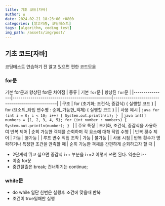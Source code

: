 ```yaml
---
title: 기초 코드[자바]
author: w
date: 2024-02-21 18:23:00 +0800
categories: [알고리즘, 코딩테스트]
tags: [algorithm, coding test]
img_path: /assets/img/post/
---
```


## 기초 코드[자바]
코딩테스트 연습하기 전 알고 있으면 편한 코드모음

### for문
기본 for문과 향상된 for문 차이점
| 종류             | 기본 `for`문                                        | 향상된 `for`문                                      |
|----------------|--------------------------------------------------|-------------------------------------------------|
| 구조             | for (초기화; 조건식; 증감식) { 실행할 코드 }           | for (요소의_타입 변수명 : 순회_가능한_객체) { 실행할 코드 } |
| 사용 예시         | ```java for (int i = 0; i < 10; i++) { System.out.println(i); } ``` | ```java int[] numbers = {1, 2, 3, 4, 5}; for (int number : numbers) { System.out.println(number); } ``` |
| 주요 특징         | 초기화, 조건식, 증감식을 사용하여 반복 제어               | 순회 가능한 객체를 순회하며 각 요소에 대해 작업 수행       |
| 반복 횟수 제어     | 가능                                               | 불가능                                             |
| 루프 변수 직접 조작 | 가능                                               | 불가능                                             |
| 사용 시점         | 반복 횟수가 명확하거나 특정한 조건을 만족할 때              | 순회 가능한 객체를 간편하게 순회하고자 할 때               |

- 2단계씩 뛰고 싶으면 증감식 i++ 부분을 i+=2 이렇게 쓰면 된다. 역순은 i--  
- 이중 for문  
- 중간탈출은 break; 건너뛰기는 continue;  

### while문
- do while 일단 한번은 실행후 조건에 맞을때 반복
- 조건이 true일때만 실행



